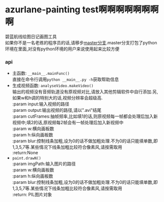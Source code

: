 # azurlane-painting test啊啊啊啊啊啊啊啊
碧蓝航线绘图日记画图工具  
如果你不是一名老练的程序员的话,请移步[master分支](https://github.com/HHHHhgqcdxhg/azurlane-painting/tree/master).master分支打包了python环境在里面,对没有python环境的用户来说使用起来比较方便

### api
- 主函数:
    ```__main__.mainFunc()```  
    直接在命令行调用```python __main__.py -h```获取帮助信息
- 生成视频函数:
    ```analyseVideo.makeVideo()```  
    输出的视频没有音频轨道没有原视频对比,请放入其他剪辑软件中自行添加.另,如果w和h调的特别大的话,视频分辨率会超级高.  
    :param input:输入视频的路径  
    :param output:输出视频的路径,请以".avi"结尾  
    :param cutFrames:抽帧频率,比如填1的话,则原视频每一帧都会处理后加入新视频中;填2的话,原视频每2帧会有一帧处理后加入新视频中  
    :param w:横向画板数  
    :param h:纵向画板数  
    :param blur:控制线条加粗,设为0的话不做加粗处理.不为0的话只能填单数,即1,3,5,7等.某些情况下线条加粗比较符合像素风,请按需取用  
    :return:None  
- ```paint.drawN()```  
    :param imgPath:输入图片的路径  
    :param w:横向画板数  
    :param h:纵向画板数  
    :param blur:控制线条加粗,设为0的话不做加粗处理.不为0的话只能填单数,即1,3,5,7等.某些情况下线条加粗比较符合像素风,请按需取用  
    :return: PIL图片对象  


